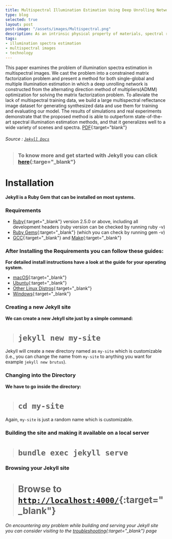 ```yaml
---
title: Multispectral Illumination Estimation Using Deep Unrolling Network
type: blog
selected: true
layout: post
post-image: "/assets/images/Multispectral.png"
description: As an intrinsic physical property of materials, spectral reflectance is a rich information source for a wide range of vision tasks, including object recognition and material reproduction, as well as man technical and scientific imaging problems. However, the acquisition of accurate spectral reflectance images requires an extra per-image calibration to compensate for the illumination conditions in the scene, for example with a known reference [21] or a dedicated measurement device [2]. Unfortunately this calibration is generally cumbersome and frequently fails in complex lighting situations with multiple, different illumination sources.
tags:
- illumination spectra estimation
- multispectral images
- technology
---
```


This paper examines the problem of illumination spectra estimation in multispectral images. We cast the problem into a constrained matrix factorization problem and present a method for both single-global and multiple illumination estimation in which a deep unrolling network is constructed from the alternating direction method of multipliers(ADMM) optimization for solving the matrix factorization problem. To alleviate the lack of multispectral training data, we build a large multispectral reflectance image dataset for generating synthesized data and use them for training and evaluating our model. The results of simulations and real experiments demonstrate that the proposed method is able to outperform state-of-the-art spectral illumination estimation methods, and that it generalizes well to a wide variety of scenes and spectra.
[PDF](https://openaccess.thecvf.com/content/ICCV2021/html/Li_Multispectral_Illumination_Estimation_Using_Deep_Unrolling_Network_ICCV_2021_paper.html){:target="blank"} 
###### Source : [`Jekyll Docs`](https://jekyllrb.com/docs/)

> ### To know more and get started with Jekyll you can click [here](https://jekyllrb.com/){:targe="_blank"}
	
# Installation
**Jekyll is a Ruby Gem that can be installed on most systems.**
### Requirements
* [Ruby](https://www.ruby-lang.org/en/downloads/){:target="_blank"} version 2.5.0 or above, including all development headers (ruby version can be checked by running ruby -v)
* [Ruby Gems](https://rubygems.org/pages/download){:target="_blank"} (which you can check by running gem -v)
* [GCC](https://gcc.gnu.org/install/){:target="_blank"} and [Make](https://www.gnu.org/software/make/){:target="_blank"}

### After Installing the Requirements you can follow these guides:
**For detailed install instructions have a look at the guide for your operating system.**
* [macOS](https://jekyllrb.com/docs/installation/macos/){:target="_blank"}
* [Ubuntu](https://jekyllrb.com/docs/installation/ubuntu/){:target="_blank"}
* [Other Linux Distros](https://jekyllrb.com/docs/installation/other-linux/){:target="_blank"}
* [Windows](https://jekyllrb.com/docs/installation/windows/){:target="_blank"}

### Creating a new Jekyll site
**We can create a new Jekyll site just by a simple command:**<br>
> # `jekyll new my-site`

Jekyll will create a new directory named as `my-site` which is customizable (i.e., you can change the name from `my-site` to anything you want for example `jekyll new brutus`).

### Changing into the Directory
**We have to go inside the directory:**<br>
> # `cd my-site`

Again, `my-site` is just a random name which is customizable.

### Building the site and making it available on a local server
> # `bundle exec jekyll serve`

### Browsing your Jekyll site
> # Browse to [`http://localhost:4000/`](http://localhost:4000/){:target="_blank"}

###### On encountering any problem while building and serving your Jekyll site you can consider visiting to the [troubleshooting](https://jekyllrb.com/docs/troubleshooting/#configuration-problems){:target="_blank"} page
